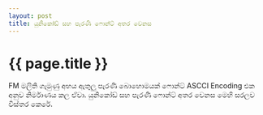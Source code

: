```yaml
---
layout: post
title: යුනිකෝඩ් සහ පැරණි ෆොන්ට් අතර වෙනස 
---
```


{{ page.title }}
================



FM මලිති ගැමුණු  අභය ඇතුලු පැරණි බොහොමයක් ෆොන්ට් ASCCI Encoding එක අනුව නිර්මාණය කල ඒවා. යුනිකෝඩ් සහ පැරණි ෆොන්ට් අතර වෙනස මෙහි සරලව විස්තර කෙරේ.
